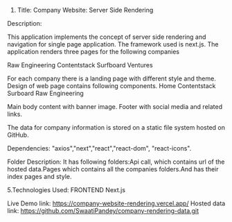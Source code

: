 1. Title: Company Website: Server Side Rendering

Description:

This application implements the concept of server side rendering and navigation for single page application. The framework used is next.js. The application renders three pages for the following companies

Raw Engineering
Contentstack
Surfboard Ventures

For each company there is a landing page with different style and theme. Design of web page contains following components.
Home
Contentstack
Surboard
Raw Engineering

Main body content with banner image.
Footer with social media and related links.

The data for company information is stored on a static file system hosted on GitHub.

Dependencies: 
 "axios","next","react","react-dom", "react-icons".

Folder Description:
 It has following folders:Api call, which contains url of the hosted data.Pages which contains all the companies folders.And has their index pages and style.

5.Technologies Used: 
  FRONTEND Next.js 

  Live Demo link:  https://company-website-rendering.vercel.app/
  Hosted data link: https://github.com/SwaatiPandey/company-rendering-data.git
